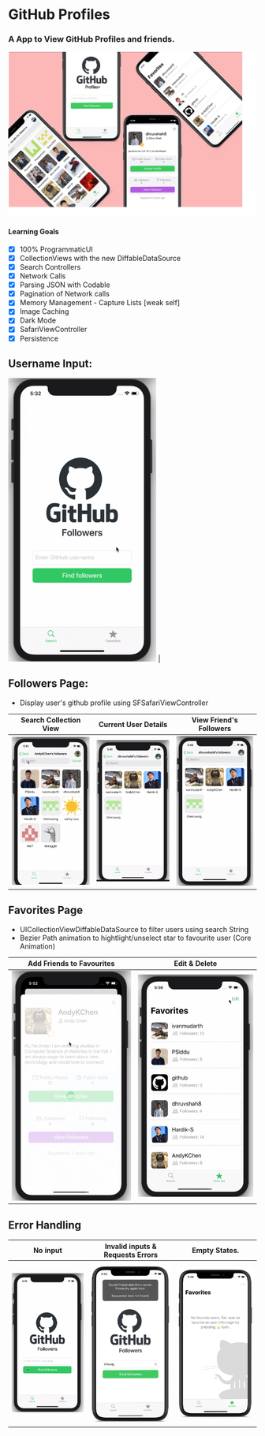 # GitHub Profiles

### A App to View GitHub Profiles and friends. 

 ![](ScreenShots/allScreens.png)

#### Learning Goals 
- [x] 100% ProgrammaticUI
- [x] CollectionViews with the new DiffableDataSource
- [x] Search Controllers
- [x] Network Calls
- [x] Parsing JSON with Codable
- [x] Pagination of Network calls
- [x] Memory Management - Capture Lists [weak self]
- [x] Image Caching
- [x] Dark Mode
- [x] SafariViewController
- [x] Persistence

## Username Input: 
   <img src="https://github.com/dhruvshah8/GitHubProfiles/blob/master/ScreenShots/Screen%20Recordings/screen1.gif?raw=true" width="300"> |

## Followers Page: 
- Display user's github profile using SFSafariViewController

| Search Collection View                     | Current User Details                          | View Friend's Followers                       |
| ------------------------------------------ | --------------------------------------------- | --------------------------------------------- |
| <img src="https://github.com/dhruvshah8/GitHubProfiles/blob/master/ScreenShots/Screen%20Recordings/collectionSearch.gif?raw=true" width="300"> | <img src="https://github.com/dhruvshah8/GitHubProfiles/blob/master/ScreenShots/Screen%20Recordings/userProfile.gif?raw=true" width="300">| <img src="https://github.com/dhruvshah8/GitHubProfiles/blob/master/ScreenShots/Screen%20Recordings/friendsFollowers.gif?raw=true" width="300"> |


## Favorites Page 
- UICollectionViewDiffableDataSource to filter users using search String 
- Bezier Path animation to hightlight/unselect star to favourite user (Core Animation)

| Add Friends to Favourites                  | Edit & Delete                                 | 
| ------------------------------------------ | --------------------------------------------- |  
| <img src="https://github.com/dhruvshah8/GitHubProfiles/blob/master/ScreenShots/Screen%20Recordings/addToFavourtie.gif?raw=true" width="300"> | <img src="https://github.com/dhruvshah8/GitHubProfiles/blob/master/ScreenShots/Screen%20Recordings/Favorites-edit.gif?raw=true" width="300">|


## Error Handling 

| No input                                   | Invalid inputs & Requests Errors              | Empty States.                                 |
| ------------------------------------------ | --------------------------------------------- | --------------------------------------------- |
| <img src="https://github.com/dhruvshah8/GitHubProfiles/blob/master/ScreenShots/Screen%20Recordings/error.gif?raw=true" width="300"> | <img src="https://github.com/dhruvshah8/GitHubProfiles/blob/master/ScreenShots/error2.jpg?raw=true" width="300">| <img src="https://github.com/dhruvshah8/GitHubProfiles/blob/master/ScreenShots/emptyState.jpg?raw=true" width="300"> |

